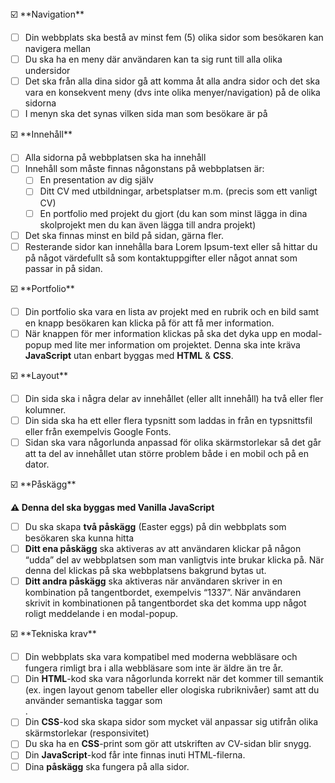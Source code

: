 <aside>
☑️ **Navigation**

- [ ]  Din webbplats ska bestå av minst fem (5) olika sidor som besökaren kan navigera mellan
- [ ]  Du ska ha en meny där användaren kan ta sig runt till alla olika undersidor
- [ ]  Det ska från alla dina sidor gå att komma åt alla andra sidor och det ska vara en konsekvent meny (dvs inte olika menyer/navigation) på de olika sidorna
- [ ]  I menyn ska det synas vilken sida man som besökare är på
</aside>

<aside>
☑️ **Innehåll**

- [ ]  Alla sidorna på webbplatsen ska ha innehåll
- [ ]  Innehåll som måste finnas någonstans på webbplatsen är:
    - [ ]  En presentation av dig själv
    - [ ]  Ditt CV med utbildningar, arbetsplatser m.m. (precis som ett vanligt CV)
    - [ ]  En portfolio med projekt du gjort (du kan som minst lägga in dina skolprojekt men du kan även lägga till andra projekt)
- [ ]  Det ska finnas minst en bild på sidan, gärna fler.
- [ ]  Resterande sidor kan innehålla bara Lorem Ipsum-text eller så hittar du på något värdefullt så som kontaktuppgifter eller något annat som passar in på sidan.
</aside>

<aside>
☑️ **Portfolio**

- [ ]  Din portfolio ska vara en lista av projekt med en rubrik och en bild samt en knapp besökaren kan klicka på för att få mer information.
- [ ]  När knappen för mer information klickas på ska det dyka upp en modal-popup med lite mer information om projektet. Denna ska inte kräva **JavaScript** utan enbart byggas med **HTML** & **CSS**.
</aside>

<aside>
☑️ **Layout**

- [ ]  Din sida ska i några delar av innehållet (eller allt innehåll) ha två eller fler kolumner.
- [ ]  Din sida ska ha ett eller flera typsnitt som laddas in från en typsnittsfil eller från exempelvis Google Fonts.
- [ ]  Sidan ska vara någorlunda anpassad för olika skärmstorlekar så det går att ta del av innehållet utan större problem både i en mobil och på en dator.
</aside>

<aside>
☑️ **Påskägg**

**⚠️ Denna del ska byggas med Vanilla JavaScript**

- [ ]  Du ska skapa **två påskägg** (Easter eggs) på din webbplats som besökaren ska kunna hitta
- [ ]  **Ditt ena påskägg** ska aktiveras av att användaren klickar på någon “udda” del av webbplatsen som man vanligtvis inte brukar klicka på. När denna del klickas på ska webbplatsens bakgrund bytas ut.
- [ ]  **Ditt andra påskägg** ska aktiveras när användaren skriver in en kombination på tangentbordet, exempelvis “1337”. När användaren skrivit in kombinationen på tangentbordet ska det komma upp något roligt meddelande i en modal-popup.
</aside>

<aside>
☑️ **Tekniska krav**

- [ ]  Din webbplats ska vara kompatibel med moderna webbläsare och fungera rimligt bra i alla webbläsare som inte är äldre än tre år.
- [ ]  Din **HTML**-kod ska vara någorlunda korrekt när det kommer till semantik (ex. ingen layout genom tabeller eller ologiska rubriknivåer) samt att du använder semantiska taggar som **<nav>**.
- [ ]  Din **CSS**-kod ska skapa sidor som mycket väl anpassar sig utifrån olika skärmstorlekar (responsivitet)
- [ ]  Du ska ha en **CSS**-print som gör att utskriften av CV-sidan blir snygg.
- [ ]  Din **JavaScript**-kod får inte finnas inuti HTML-filerna.
- [ ]  Dina **påskägg** ska fungera på alla sidor.
</aside>

